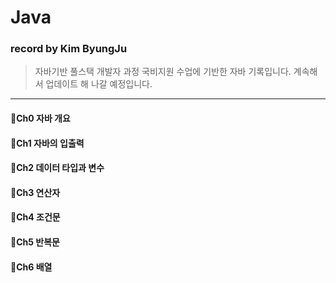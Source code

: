 # Java
### record by Kim ByungJu
> 자바기반 풀스택 개발자 과정 국비지원 수업에 기반한 자바 기록입니다. 계속해서 업데이트 해 나갈 예정입니다.
-----
#### 📍Ch0 자바 개요
#### 📍Ch1 자바의 입출력
#### 📍Ch2 데이터 타입과 변수
#### 📍Ch3 연산자
#### 📍Ch4 조건문
#### 📍Ch5 반복문
#### 📍Ch6 배열
